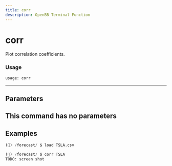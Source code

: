 ```yaml
---
title: corr
description: OpenBB Terminal Function
---
```


# corr

Plot correlation coefficients.

### Usage 
```python
usage: corr
```
---
## Parameters

This command has no parameters
---
## Examples

```python
(🦋) /forecast/ $ load TSLA.csv

(🦋) /forecast/ $ corr TSLA
TODO: screen shot
```

